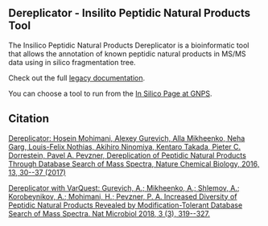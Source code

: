 ## Dereplicator - Insilito Peptidic Natural Products Tool

The Insilico Peptidic Natural Products Dereplicator is a bioinformatic tool that allows the annotation of known peptidic natural products in MS/MS data using in silico fragmentation tree.

Check out the full [legacy documentation](https://bix-lab.ucsd.edu/display/Public/Insilico+Peptidic+Natural+Products+Dereplicator+Documentation).

You can choose a tool to run from the [In Silico Page at GNPS](TODO). 

## Citation

[Dereplicator: Hosein Mohimani, Alexey Gurevich, Alla Mikheenko, Neha Garg, Louis-Felix Nothias, Akihiro Ninomiya, Kentaro Takada, Pieter C. Dorrestein, Pavel A. Pevzner, Dereplication of Peptidic Natural Products Through Database Search of Mass Spectra, Nature Chemical Biology, 2016, 13, 30--37 (2017)](doi:10.1038/nchembio.2219)

[Dereplicator with VarQuest: Gurevich, A.; Mikheenko, A.; Shlemov, A.; Korobeynikov, A.; Mohimani, H.; Pevzner, P. A. Increased Diversity of Peptidic Natural Products Revealed by Modification-Tolerant Database Search of Mass Spectra. Nat Microbiol 2018, 3 (3), 319--327.](https://www.nature.com/articles/s41564-017-0094-2)
